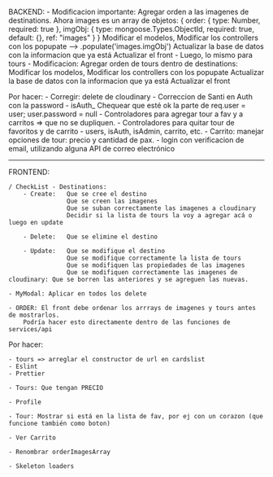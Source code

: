 BACKEND:
    - Modificacion importante: Agregar orden a las imagenes de destinations.
      Ahora images es un array de objetos:
              {
            order: { type: Number, required: true },
            imgObj: { type: mongoose.Types.ObjectId, required: true, default: {}, ref: "images" }
        }
        Modificar el modelos,
        Modificar los controllers con los popupate --> .populate('images.imgObj')
        Actualizar la base de datos con la informacion que ya está
        Actualizar el front
    - Luego, lo mismo para tours
    - Modificacion: Agregar orden de tours dentro de destinations:
        Modificar los modelos,
        Modificar los controllers con los popupate
        Actualizar la base de datos con la informacion que ya está
        Actualizar el front

Por hacer:
    - Corregir: delete de cloudinary
    - Correccion de Santi en Auth con la password
        - isAuth_ Chequear que esté ok la parte de         req.user = user;        user.password = null
    - Controladores para agregar tour a fav y a carritos => que no se dupliquen.
    - Controladores para quitar tour de favoritos y de carrito
    - users, isAuth, isAdmin, carrito, etc.
    - Carrito: manejar opciones de tour: precio y cantidad de pax.
    - login con verificacion de email, utilizando alguna API de correo electrónico


-----------------------------------------------------------------------------------------------------------------------
FRONTEND:


    / CheckList - Destinations:
        - Create:   Que se cree el destino
                    Que se creen las imagenes  
                    Que se suban correctamente las imagenes a cloudinary
                    Decidir si la lista de tours la voy a agregar acá o luego en update
                    
        - Delete:   Que se elimine el destino
        
        - Update:   Que se modifique el destino
                    Que se modifique correctamente la lista de tours
                    Que se modifiquen las propiedades de las imagenes
                    Que se modifiquen correctamente las imagenes de cloudinary: Que se borren las anteriores y se agreguen las nuevas.
  
    - MyModal: Aplicar en todos los delete

    - ORDER: El front debe ordenar los arrrays de imagenes y tours antes de mostrarlos.
        Podría hacer esto directamente dentro de las funciones de services/api


Por hacer:

    - tours => arreglar el constructor de url en cardslist
    - Eslint
    - Prettier

    - Tours: Que tengan PRECIO

    - Profile

    - Tour: Mostrar si está en la lista de fav, por ej con un corazon (que funcione también como boton)

    - Ver Carrito

    - Renombrar orderImagesArray

    - Skeleton loaders